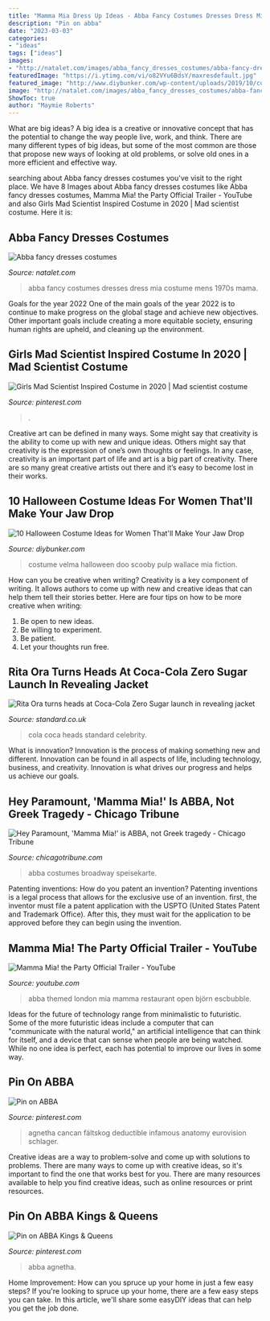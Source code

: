 ```yaml
---
title: "Mamma Mia Dress Up Ideas - Abba Fancy Costumes Dresses Dress Mia Costume Mens 1970s Mama"
description: "Pin on abba"
date: "2023-03-03"
categories:
- "ideas"
tags: ["ideas"]
images:
- "http://natalet.com/images/abba_fancy_dresses_costumes/abba-fancy-dresses-costumes-05-4.jpg"
featuredImage: "https://i.ytimg.com/vi/o82VYu6BdsY/maxresdefault.jpg"
featured_image: "http://www.diybunker.com/wp-content/uploads/2019/10/cute-velma-costume-684x1024.jpg"
image: "http://natalet.com/images/abba_fancy_dresses_costumes/abba-fancy-dresses-costumes-05-4.jpg"
ShowToc: true
author: "Maymie Roberts"
---
```



What are big ideas?
A big idea is a creative or innovative concept that has the potential to change the way people live, work, and think. There are many different types of big ideas, but some of the most common are those that propose new ways of looking at old problems, or solve old ones in a more efficient and effective way.

	

		
searching about Abba fancy dresses costumes you've visit to the right place. We have 8 Images about Abba fancy dresses costumes like Abba fancy dresses costumes, Mamma Mia! the Party Official Trailer - YouTube and also Girls Mad Scientist Inspired Costume in 2020 | Mad scientist costume. Here it is:
		
    
## Abba Fancy Dresses Costumes

<img loading=lazy src="http://natalet.com/images/abba_fancy_dresses_costumes/abba-fancy-dresses-costumes-05-4.jpg" onerror="this.onerror=null;this.src='https://tse4.mm.bing.net/th?id=OIP.8Ae-4up0Jt0TEovtS-EaMAHaQF&amp;pid=15.1';" alt="Abba fancy dresses costumes">

_Source: natalet.com_

>abba fancy costumes dresses dress mia costume mens 1970s mama. 

	

Goals for the year 2022
One of the main goals of the year 2022 is to continue to make progress on the global stage and achieve new objectives. Other important goals include creating a more equitable society, ensuring human rights are upheld, and cleaning up the environment.

    
## Girls Mad Scientist Inspired Costume In 2020 | Mad Scientist Costume

<img loading=lazy src="https://i.pinimg.com/736x/54/b7/56/54b75678759155f4fc4048db9f82cdc7.jpg" onerror="this.onerror=null;this.src='https://tse2.mm.bing.net/th?id=OIP.Ll7oFJbzOis5YICyplJ2RwHaJ3&amp;pid=15.1';" alt="Girls Mad Scientist Inspired Costume in 2020 | Mad scientist costume">

_Source: pinterest.com_

>. 

	

Creative art can be defined in many ways. Some might say that creativity is the ability to come up with new and unique ideas. Others might say that creativity is the expression of one’s own thoughts or feelings. In any case, creativity is an important part of life and art is a big part of creativity. There are so many great creative artists out there and it’s easy to become lost in their works.

    
## 10 Halloween Costume Ideas For Women That&#039;ll Make Your Jaw Drop

<img loading=lazy src="http://www.diybunker.com/wp-content/uploads/2019/10/cute-velma-costume-684x1024.jpg" onerror="this.onerror=null;this.src='https://tse4.mm.bing.net/th?id=OIP.IGhj1cvtRJ2JoiPfnqHW3AHaLF&amp;pid=15.1';" alt="10 Halloween Costume Ideas for Women That&#039;ll Make Your Jaw Drop">

_Source: diybunker.com_

>costume velma halloween doo scooby pulp wallace mia fiction. 

	

How can you be creative when writing?
Creativity is a key component of writing. It allows authors to come up with new and creative ideas that can help them tell their stories better. Here are four tips on how to be more creative when writing:
1. Be open to new ideas.
2. Be willing to experiment.
3. Be patient.
4. Let your thoughts run free.

    
## Rita Ora Turns Heads At Coca-Cola Zero Sugar Launch In Revealing Jacket

<img loading=lazy src="https://static.standard.co.uk/s3fs-public/thumbnails/image/2016/07/07/15/ritaora.jpg" onerror="this.onerror=null;this.src='https://tse2.mm.bing.net/th?id=OIP.Diif8-jibOUjhHFXbkQHGQHaE8&amp;pid=15.1';" alt="Rita Ora turns heads at Coca-Cola Zero Sugar launch in revealing jacket">

_Source: standard.co.uk_

>cola coca heads standard celebrity. 

	

What is innovation?
Innovation is the process of making something new and different. Innovation can be found in all aspects of life, including technology, business, and creativity. Innovation is what drives our progress and helps us achieve our goals.

    
## Hey Paramount, &#039;Mamma Mia!&#039; Is ABBA, Not Greek Tragedy - Chicago Tribune

<img loading=lazy src="https://www.trbimg.com/img-57d70749/turbine/ct-mamma-mia-paramount-review-ent-0912-20160911" onerror="this.onerror=null;this.src='https://tse2.mm.bing.net/th?id=OIP.hqfNRpLBFLy3Ll6GAsTalQHaE3&amp;pid=15.1';" alt="Hey Paramount, &#039;Mamma Mia!&#039; is ABBA, not Greek tragedy - Chicago Tribune">

_Source: chicagotribune.com_

>abba costumes broadway speisekarte. 

	

Patenting inventions: How do you patent an invention?
Patenting inventions is a legal process that allows for the exclusive use of an invention. first, the inventor must file a patent application with the USPTO (United States Patent and Trademark Office). After this, they must wait for the application to be approved before they can begin using the invention.

    
## Mamma Mia! The Party Official Trailer - YouTube

<img loading=lazy src="https://i.ytimg.com/vi/o82VYu6BdsY/maxresdefault.jpg" onerror="this.onerror=null;this.src='https://tse3.mm.bing.net/th?id=OIP.lPx8ZgiJXgtpqrkYrvsUngHaEK&amp;pid=15.1';" alt="Mamma Mia! the Party Official Trailer - YouTube">

_Source: youtube.com_

>abba themed london mia mamma restaurant open björn escbubble. 

	

Ideas for the future of technology range from minimalistic to futuristic. Some of the more futuristic ideas include a computer that can "communicate with the natural world," an artificial intelligence that can think for itself, and a device that can sense when people are being watched. While no one idea is perfect, each has potential to improve our lives in some way.

    
## Pin On ABBA

<img loading=lazy src="https://i.pinimg.com/736x/af/74/da/af74dab54fe86c6fe9634665b54ebbed--abba-can-can.jpg" onerror="this.onerror=null;this.src='https://tse1.mm.bing.net/th?id=OIP.qvBOzyUkukgskqHWZYOmQwAAAA&amp;pid=15.1';" alt="Pin on ABBA">

_Source: pinterest.com_

>agnetha cancan fältskog deductible infamous anatomy eurovision schlager. 

	

Creative ideas are a way to problem-solve and come up with solutions to problems. There are many ways to come up with creative ideas, so it's important to find the one that works best for you. There are many resources available to help you find creative ideas, such as online resources or print resources.

    
## Pin On ABBA Kings &amp; Queens

<img loading=lazy src="https://i.pinimg.com/736x/49/53/c9/4953c9c0925a58707a3f102cef7d02c6.jpg" onerror="this.onerror=null;this.src='https://tse2.mm.bing.net/th?id=OIP.j73aFIa1U1fwQV5SN0jkgQHaGK&amp;pid=15.1';" alt="Pin on ABBA Kings &amp; Queens">

_Source: pinterest.com_

>abba agnetha. 

	

Home Improvement: How can you spruce up your home in just a few easy steps?
If you're looking to spruce up your home, there are a few easy steps you can take. In this article, we'll share some easyDIY ideas that can help you get the job done.

